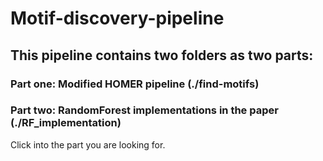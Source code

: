 # Motif-discovery-pipeline

## This pipeline contains two folders as two parts: 

### Part one: Modified HOMER pipeline  (./find-motifs)

### Part two: RandomForest implementations in the paper  (./RF_implementation)


Click into the part you are looking for.
